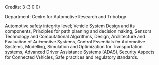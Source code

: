 Credits: 3 (3 0 0)

Department: Centre for Automotive Research and Tribology

Automotive safety integrity level; Vehicle System Design and its components, Principles for path planning and decision making, Sensors Technology and Computational Algorithms, Design, Architecture and Evaluation of Automotive Systems, Control Essentials for Automotive Systems, Modelling, Simulation and Optimization for Transportation systems, Advanced Driver Assistance Systems (ADAS), Security Aspects for Connected Vehicles, Safe practices and regulatory standards.